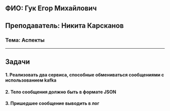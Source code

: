 ## ФИО: Гук Егор Михайлович
## Преподаватель: Никита Карсканов

### Тема: Аспекты

---

## Задачи

#### 1. Реализовать два сервиса, способные обмениваться сообщениями с использованием kafka
#### 2. Тело сообщения должно быть в формате JSON
#### 3. Пришедшее сообщение выводить в лог
